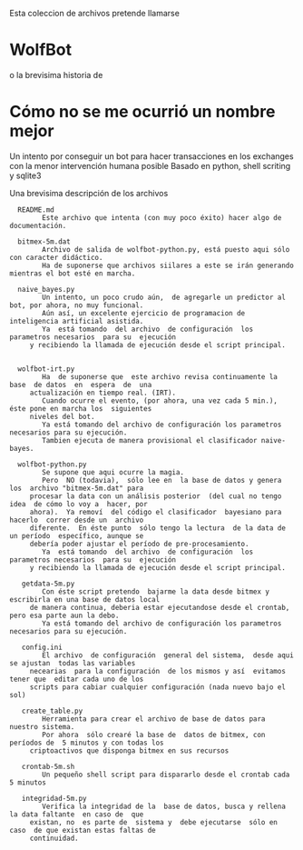 Esta coleccion de archivos pretende llamarse
# WolfBot 
o la brevisima historia de
# Cómo no se me ocurrió un nombre mejor
 
Un intento por conseguir un bot para hacer transacciones en los exchanges con la menor intervención humana posible
Basado en python, shell scriting y sqlite3 

Una brevisima descripción de los archivos


      README.md
            Este archivo que intenta (con muy poco éxito) hacer algo de documentación.

      bitmex-5m.dat
            Archivo de salida de wolfbot-python.py, está puesto aqui sólo con caracter didáctico.
            Ha de suponerse que archivos siilares a este se irán generando mientras el bot esté en marcha.

      naive_bayes.py
            Un intento, un poco crudo aún,  de agregarle un predictor al bot, por ahora, no muy funcional.
            Aún así, un excelente ejercicio de programacion de inteligencia artificial asistida.
            Ya  está tomando  del archivo  de configuración  los parametros necesarios  para su  ejecución
         y recibiendo la llamada de ejecución desde el script principal.


      wolfbot-irt.py
            Ha  de suponerse que  este archivo revisa continuamente la base  de datos  en  espera  de  una
         actualización en tiempo real. (IRT).
            Cuando ocurre el evento, (por ahora, una vez cada 5 min.), éste pone en marcha los  siguientes
         niveles del bot.
            Ya está tomando del archivo de configuración los parametros necesarios para su ejecución.
            Tambien ejecuta de manera provisional el clasificador naive-bayes.

      wolfbot-python.py
            Se supone que aqui ocurre la magia.
            Pero  NO (todavia),  sólo lee en  la base de datos y genera  los  archivo "bitmex-5m.dat" para
         procesar la data con un análisis posterior  (del cual no tengo idea  de cómo lo voy a  hacer, por
         ahora).  Ya removí  del código el clasificador  bayesiano para  hacerlo  correr desde un  archivo
         diferente.  En éste punto  sólo tengo la lectura  de la data de un período  específico, aunque se
         debería poder ajustar el período de pre-procesamiento.
            Ya  está tomando  del archivo  de configuración  los parametros necesarios  para su  ejecución
         y recibiendo la llamada de ejecución desde el script principal.

       getdata-5m.py
            Con éste script pretendo  bajarme la data desde bitmex y escribirla en una base de datos local
         de manera continua, deberia estar ejecutandose desde el crontab, pero esa parte aun la debo.
            Ya está tomando del archivo de configuración los parametros necesarios para su ejecución.

       config.ini
            El archivo  de configuración  general del sistema,  desde aqui se ajustan  todas las variables
         necearias  para la configuración  de los mismos y así  evitamos tener que  editar cada uno de los
         scripts para cabiar cualquier configuración (nada nuevo bajo el sol)

       create_table.py
            Herramienta para crear el archivo de base de datos para nuestro sistema.
            Por ahora  sólo crearé la base de  datos de bitmex, con períodos de  5 minutos y con todas los
         criptoactivos que disponga bitmex en sus recursos

       crontab-5m.sh
            Un pequeño shell script para dispararlo desde el crontab cada 5 minutos

       integridad-5m.py
            Verifica la integridad de la  base de datos, busca y rellena  la data faltante  en caso de  que 
         existan, no  es parte de  sistema y  debe ejecutarse  sólo en caso  de que existan estas faltas de 
         continuidad.

